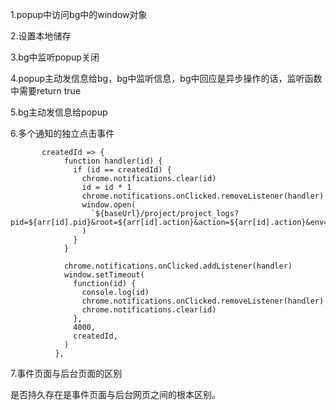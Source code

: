 1.popup中访问bg中的window对象

2.设置本地储存

3.bg中监听popup关闭

4.popup主动发信息给bg，bg中监听信息，bg中回应是异步操作的话，监听函数中需要return true

5.bg主动发信息给popup

6.多个通知的独立点击事件

~~~
       createdId => {
            function handler(id) {
              if (id == createdId) {
                chrome.notifications.clear(id)
                id = id * 1
                chrome.notifications.onClicked.removeListener(handler)
                window.open(
                  `${baseUrl}/project/project_logs?pid=${arr[id].pid}&root=${arr[id].action}&action=${arr[id].action}&env=${arr[id].env}&level=${arr[id].level}`,
                )
              }
            }

            chrome.notifications.onClicked.addListener(handler)
            window.setTimeout(
              function(id) {
                console.log(id)
                chrome.notifications.onClicked.removeListener(handler)
                chrome.notifications.clear(id)
              },
              4000,
              createdId,
            )
          },
~~~

7.事件页面与后台页面的区别

是否持久存在是事件页面与后台网页之间的根本区别。

